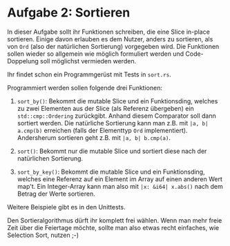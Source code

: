 Aufgabe 2: Sortieren
====================

In dieser Aufgabe sollt ihr Funktionen schreiben, die eine Slice in-place sortieren.
Einige davon erlauben es dem Nutzer, anders zu sortieren, als von `Ord` (also der natürlichen Sortierung) vorgegeben wird.
Die Funktionen sollen wieder so allgemein wie möglich formuliert werden und Code-Doppelung soll möglichst vermieden werden.

Ihr findet schon ein Programmgerüst mit Tests in `sort.rs`.

Programmiert werden sollen folgende drei Funktionen:

1. `sort_by()`: Bekommt die mutable Slice und ein Funktionsding, welches zu zwei Elementen aus der Slice (als Referenz übergeben) ein `std::cmp::Ordering` zurückgibt. Anhand diesem Comparator soll dann sortiert werden. Die natürliche Sortierung kann man z.B. mit `|a, b| a.cmp(b)` erreichen (falls der Elementtyp `Ord` implementiert). Andersherum sortieren geht z.B. mit `|a, b| b.cmp(a)`.

2. `sort()`: Bekommt nur die mutable Slice und sortiert diese nach der natürlichen Sortierung.

3. `sort_by_key()`: Bekommt die mutable Slice und ein Funktionsding, welches eine Referenz auf ein Element im Array auf einen anderen Wert map't. Ein Integer-Array kann man also mit `|x: &i64| x.abs()` nach dem Betrag der Werte sortieren.

Weitere Beispiele gibt es in den Unittests.

Den Sortieralgorithmus dürft ihr komplett frei wählen.
Wenn man mehr freie Zeit über die Feiertage möchte, sollte man also etwas recht einfaches, wie Selection Sort, nutzen ;-)
